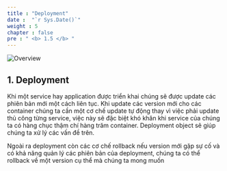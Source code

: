 ```yaml
---
title : "Deployment"
date :  "`r Sys.Date()`" 
weight : 5 
chapter : false
pre : " <b> 1.5 </b> "
---
```


![Overview](/fcj-ss2-workshop-002/images/1-Basic_concepts./06.png)

## 1. Deployment

Khi một service hay application được triển khai chúng sẽ được update các phiên bản mới một cách liên tục. Khi update các version mới cho các container chúng ta cần một cơ chế update tự động thay vì việc phải update thủ công từng service, việc này sẽ đặc biệt khó khăn khi service của chúng ta có hàng chục thậm chí hàng trăm container. Deployment object sẽ giúp chúng ta xử lý các vấn đề trên. 

Ngoài ra deployment còn các cơ chế rollback nếu version mới gặp sự cố và có khả năng quản lý các phiên bản của deployment, chúng ta có thể rollback về một version cụ thể mà chúng ta mong muốn



